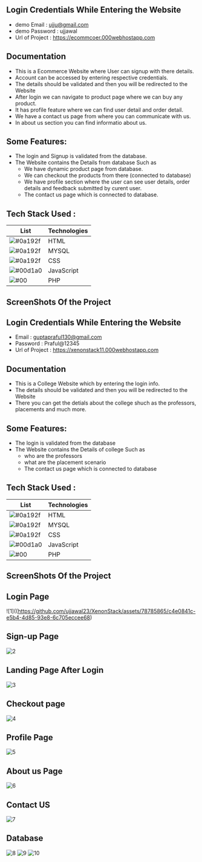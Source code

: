 ## Login Credentials While Entering the Website

- demo Email : ujju@gmail.com
-  demo Password : ujjawal
- Url of Project : https://ecommcoer.000webhostapp.com


## Documentation

- This is a Ecommerce Website where User can signup  with there details.
- Account can be accessed by entering respective credentials.
- The details should be validated and then you will be redirected to the Website 
- After login we can navigate to product page where we can buy any product.
- It has profile feature where we can find user detail and order detail.
- We have a contact us page from where you can communicate with us.
- In about us section you can find informatio about us.

## Some Features:
- The login and Signup is validated from the database.
- The Website contains the Details from database Such as
   - We have dynamic product page from  database.    
   - We can checkout the products from there (connected to database)
   - We have profile section where the user can see user details, order details and feedback submitted by curent user.
   - The contact us page which is connected to database.



## Tech Stack Used :

| List  |  Technologies                                                               |
| ----------------- | ------------------------------------------------------------------ |
|![#0a192f](https://via.placeholder.com/10/0a192f?text=+)| HTML | 
|![#0a192f](https://via.placeholder.com/10/0a192f?text=+)| MYSQL | 
|![#0a192f](https://via.placeholder.com/10/0a192f?text=+)| CSS | 
|![#00d1a0](https://via.placeholder.com/10/00b48a?text=+) |JavaScript |
|![#00](https://via.placeholder.com/10/00b48a?text=+)  |PHP |

## ScreenShots Of the Project
## Login Credentials While Entering the Website

- Email : guptapraful130@gmail.com
- Password : Praful@12345
- Url of Project : https://xenonstack11.000webhostapp.com


## Documentation

- This is a College Website which by entering the login info.
- The details should be validated and then you will be redirected to the Website 
- There you can get the detials about the college shuch as the professors, placements and much more.

## Some Features:
- The login is validated from the database
- The Website contains the Details of college Such as
   - who are the professors
   - what are the placement scenario
   - The contact us page which is connected to database



## Tech Stack Used :

| List  |  Technologies                                                               |
| ----------------- | ------------------------------------------------------------------ |
|![#0a192f](https://via.placeholder.com/10/0a192f?text=+)| HTML | 
|![#0a192f](https://via.placeholder.com/10/0a192f?text=+)| MYSQL | 
|![#0a192f](https://via.placeholder.com/10/0a192f?text=+)| CSS | 
|![#00d1a0](https://via.placeholder.com/10/00b48a?text=+) |JavaScript |
|![#00](https://via.placeholder.com/10/00b48a?text=+)  |PHP |

## ScreenShots Of the Project

## Login Page
![1]((https://github.com/ujjawal23/XenonStack/assets/78785865/c4e0841c-e5b4-4d85-93e8-6c705eccee68)
## Sign-up Page
![2](https://github.com/ujjawal23/XenonStack/blob/main/screenshots/signup.jpg)
## Landing Page After Login
![3](https://github.com/ujjawal23/XenonStack/blob/main/screenshots/home%20page.jpg)
## Checkout page
![4](https://github.com/ujjawal23/XenonStack/blob/main/screenshots/checkout.jpg)
## Profile Page
![5](https://github.com/ujjawal23/XenonStack/blob/main/screenshots/profile.jpg)
## About us Page
![6](https://github.com/ujjawal23/XenonStack/blob/main/screenshots/about%20us.jpg)
## Contact US
![7](https://github.com/ujjawal23/XenonStack/blob/main/screenshots/contact%20us.jpg)
## Database 
![8](https://github.com/ujjawal23/XenonStack/blob/main/screenshots/user%20database.jpg)
![9](https://github.com/ujjawal23/XenonStack/blob/main/screenshots/products.jpg)
![10](https://github.com/ujjawal23/XenonStack/blob/main/screenshots/feedback.jpg)
